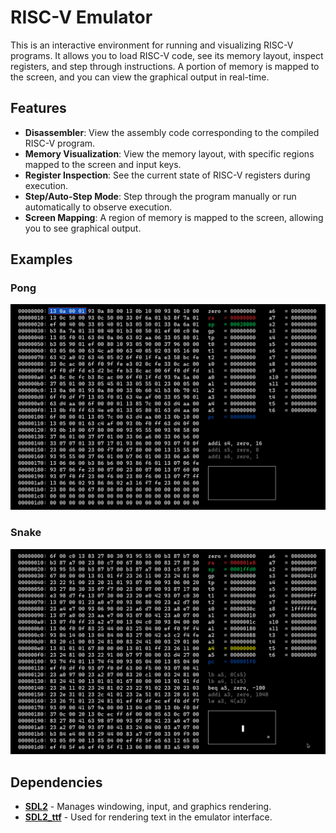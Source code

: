 # RISC-V Emulator

This is an interactive environment for running and visualizing RISC-V programs. It allows you to load RISC-V code, see its memory layout, inspect registers, and step through instructions. A portion of memory is mapped to the screen, and you can view the graphical output in real-time.

## Features

- **Disassembler**: View the assembly code corresponding to the compiled RISC-V program.
- **Memory Visualization**: View the memory layout, with specific regions mapped to the screen and input keys.
- **Register Inspection**: See the current state of RISC-V registers during execution.
- **Step/Auto-Step Mode**: Step through the program manually or run automatically to observe execution.
- **Screen Mapping**: A region of memory is mapped to the screen, allowing you to see graphical output.

## Examples

### Pong
![Pong Game](gifs/pong.gif)

### Snake
![Snake Game](gifs/snake.gif)

## Dependencies

- **[SDL2](https://www.libsdl.org/)** - Manages windowing, input, and graphics rendering.
- **[SDL2_ttf](https://github.com/libsdl-org/SDL_ttf)** - Used for rendering text in the emulator interface.
